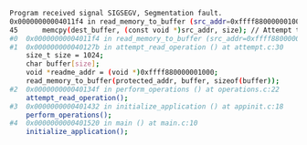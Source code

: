 <!--
**kevinmonisit/kevinmonisit** is a ✨ _special_ ✨ repository because its `README.md` (this file) appears on your GitHub profile.

Here are some ideas to get you started:

- 🔭 I’m currently working on ...
- 🌱 I’m currently learning ...
- 👯 I’m looking to collaborate on ...
- 🤔 I’m looking for help with ...
- 💬 Ask me about ...
- 📫 How to reach me: ...
- 😄 Pronouns: ...
- ⚡ Fun fact: ...
-->
```bash
Program received signal SIGSEGV, Segmentation fault.
0x00000000004011f4 in read_memory_to_buffer (src_addr=0xffff880000001000, dest_buffer=0x7fffffffd010, size=1024) at memoryops.c:45
45	    memcpy(dest_buffer, (const void *)src_addr, size); // Attempt to copy from protected memory
#0  0x00000000004011f4 in read_memory_to_buffer (src_addr=0xffff880000001000, dest_buffer=0x7fffffffd010, size=1024) at memoryops.c:45
#1  0x000000000040127b in attempt_read_operation () at attempt.c:30
    size_t size = 1024;
    char buffer[size];
    void *readme_addr = (void *)0xffff880000001000;
    read_memory_to_buffer(protected_addr, buffer, sizeof(buffer));
#2  0x000000000040134f in perform_operations () at operations.c:22
    attempt_read_operation();
#3  0x0000000000401432 in initialize_application () at appinit.c:18
    perform_operations();
#4  0x0000000000401520 in main () at main.c:10
    initialize_application();
```
